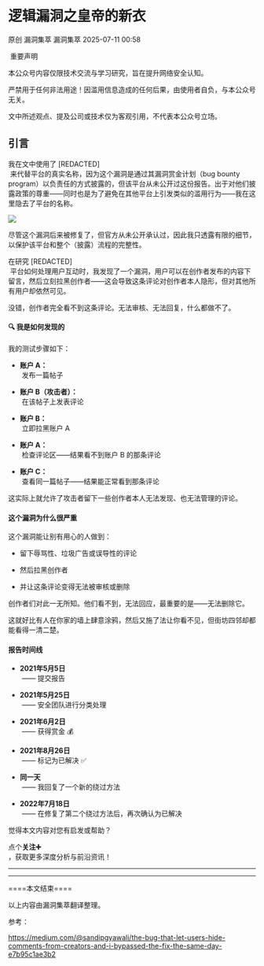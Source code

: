 #  逻辑漏洞之皇帝的新衣  
原创 漏洞集萃  漏洞集萃   2025-07-11 00:58  
  
 重要声明   
  
本公众号内容仅限技术交流与学习研究，旨在提升网络安全认知。  
  
严禁用于任何非法用途！因滥用信息造成的任何后果，由使用者自负，与本公众号无关。  
  
文中所述观点、提及公司或技术仅为客观引用，不代表本公众号立场。  
  
## 引言  
  
我在文中使用了 [REDACTED]  
 来代替平台的真实名称，因为这个漏洞是通过其漏洞赏金计划（bug bounty program）以负责任的方式披露的，但该平台从未公开过这份报告。出于对他们披露政策的尊重——同时也是为了避免在其他平台上引发类似的滥用行为——我在这里隐去了平台的名称。  
  
  
![](https://mmbiz.qpic.cn/mmbiz_png/Y5LD4fX7WOJic1jrlWJRtg6o2l3G9yCRhVdjyfoMI2Xlv7cWqrP8FicWX9v0NjsaicGuH2icwkpu2icKLRz000adANg/640?wx_fmt=png&from=appmsg "")  
  
  
尽管这个漏洞后来被修复了，但官方从未公开承认过，因此我只透露有限的细节，以保护该平台和整个（披露）流程的完整性。  
  
在研究 [REDACTED]  
 平台如何处理用户互动时，我发现了一个漏洞，用户可以在创作者发布的内容下留言，然后立刻拉黑创作者——这会导致这条评论对创作者本人隐形，但对其他所有用户却依然可见。  
  
没错，创作者完全看不到这条评论。无法审核、无法回复，什么都做不了。  
#### 🔍 我是如何发现的  
  
我的测试步骤如下：  
- **账户 A：**  
 发布一篇帖子  
  
- **账户 B（攻击者）：**  
 在该帖子上发表评论  
  
- **账户 B：**  
 立即拉黑账户 A  
  
- **账户 A：**  
 检查评论区——结果看不到账户 B 的那条评论  
  
- **账户 C：**  
 查看同一篇帖子——结果能正常看到那条评论  
  
这实际上就允许了攻击者留下一些创作者本人无法发现、也无法管理的评论。  
#### 这个漏洞为什么很严重  
  
这个漏洞能让别有用心的人做到：  
- 留下辱骂性、垃圾广告或误导性的评论  
  
- 然后拉黑创作者  
  
- 并让这条评论变得无法被审核或删除  
  
创作者们对此一无所知。他们看不到，无法回应，最重要的是——无法删除它。  
  
这就好比有人在你家的墙上肆意涂鸦，然后又施了法让你看不见，但街坊四邻却都能看得一清二楚。  
#### 报告时间线  
- **2021年5月5日**  
 —— 提交报告  
  
- **2021年5月25日**  
 —— 安全团队进行分类处理  
  
- **2021年6月2日**  
 —— 获得赏金 💰  
  
- **2021年8月26日**  
 —— 标记为已解决 ✅  
  
- **同一天**  
 —— 我回复了一个新的绕过方法  
  
- **2022年7月18日**  
 —— 在修复了第二个绕过方法后，再次确认为已解决  
  
  
  
  
  
觉得本文内容对您有启发或帮助？  
  
点个**关注➕**  
，获取更多深度分析与前沿资讯！  
  
  
  
****  
  
****  
  
====本文结束====  
  
以上内容由漏洞集萃翻译整理。  
  
参考：  
  
https://medium.com/@sandipgyawali/the-bug-that-let-users-hide-comments-from-creators-and-i-bypassed-the-fix-the-same-day-e7b95c1ae3b2  
  
  
